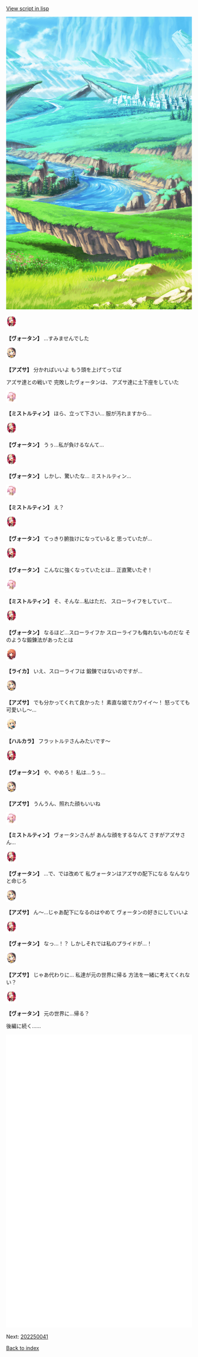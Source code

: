 [View script in lisp](../scripts/202250033.txt)

![plain.png](../images/backgrounds/plain.png)

<img src="../images/units/301711.png" alt="301711.png" height="34"/>

**【ヴォータン】**
…すみませんでした

<img src="../images/units/5105211.png" alt="5105211.png" height="34"/>

**【アズサ】**
分かればいいよ
もう頭を上げてってば

アズサ達との戦いで
完敗したヴォータンは、
アズサ達に土下座をしていた

<img src="../images/units/600621.png" alt="600621.png" height="34"/>

**【ミストルティン】**
ほら、立って下さい…
服が汚れますから…

<img src="../images/units/301711.png" alt="301711.png" height="34"/>

**【ヴォータン】**
うぅ…私が負けるなんて…

<img src="../images/units/301711.png" alt="301711.png" height="34"/>

**【ヴォータン】**
しかし、驚いたな…
ミストルティン…

<img src="../images/units/600621.png" alt="600621.png" height="34"/>

**【ミストルティン】**
え？

<img src="../images/units/301711.png" alt="301711.png" height="34"/>

**【ヴォータン】**
てっきり腑抜けになっていると
思っていたが…

<img src="../images/units/301711.png" alt="301711.png" height="34"/>

**【ヴォータン】**
こんなに強くなっていたとは…
正直驚いたぞ！

<img src="../images/units/600621.png" alt="600621.png" height="34"/>

**【ミストルティン】**
そ、そんな…私はただ、
スローライフをしていて…

<img src="../images/units/301711.png" alt="301711.png" height="34"/>

**【ヴォータン】**
なるほど…スローライフか
スローライフも侮れないものだな
そのような鍛錬法があったとは

<img src="../images/units/52001011.png" alt="52001011.png" height="34"/>

**【ライカ】**
いえ、スローライフは
鍛錬ではないのですが…

<img src="../images/units/5105211.png" alt="5105211.png" height="34"/>

**【アズサ】**
でも分かってくれて良かった！
素直な娘でカワイイ～！
怒ってても可愛いし～…

<img src="../images/units/5604011.png" alt="5604011.png" height="34"/>

**【ハルカラ】**
フラットルテさんみたいです～

<img src="../images/units/301711.png" alt="301711.png" height="34"/>

**【ヴォータン】**
や、やめろ！
私は…うぅ…

<img src="../images/units/5105211.png" alt="5105211.png" height="34"/>

**【アズサ】**
うんうん、照れた顔もいいね

<img src="../images/units/600621.png" alt="600621.png" height="34"/>

**【ミストルティン】**
ヴォータンさんが
あんな顔をするなんて
さすがアズサさん…

<img src="../images/units/301711.png" alt="301711.png" height="34"/>

**【ヴォータン】**
…で、では改めて
私ヴォータンはアズサの配下になる
なんなりと命じろ

<img src="../images/units/5105211.png" alt="5105211.png" height="34"/>

**【アズサ】**
ん～…じゃあ配下になるのはやめて
ヴォータンの好きにしていいよ

<img src="../images/units/301711.png" alt="301711.png" height="34"/>

**【ヴォータン】**
なっ…！？
しかしそれでは私のプライドが…！

<img src="../images/units/5105211.png" alt="5105211.png" height="34"/>

**【アズサ】**
じゃあ代わりに…
私達が元の世界に帰る
方法を一緒に考えてくれない？

<img src="../images/units/301711.png" alt="301711.png" height="34"/>

**【ヴォータン】**
元の世界に…帰る？

後編に続く……

![bg_white.png](../images/backgrounds/bg_white.png)


Next: [202250041](202250041.md)

[Back to index](index.md)
